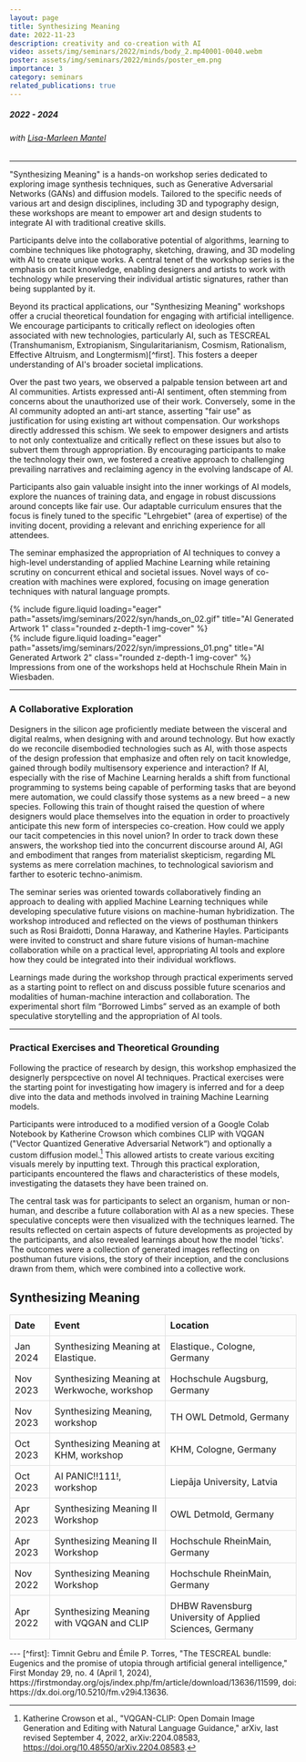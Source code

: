 ```yaml
---
layout: page
title: Synthesizing Meaning
date: 2022-11-23
description: creativity and co-creation with AI
video: assets/img/seminars/2022/minds/body_2.mp40001-0040.webm
poster: assets/img/seminars/2022/minds/poster_em.png
importance: 3
category: seminars
related_publications: true
---
```

##### 2022 - 2024
###### with [Lisa-Marleen Mantel](http://lisamarleen.de/)
---


"Synthesizing Meaning" is a hands-on workshop series dedicated to exploring image synthesis techniques, such as Generative Adversarial Networks (GANs) and diffusion models. Tailored to the specific needs of various art and design disciplines, including 3D and typography design, these workshops are meant to empower art and design students to integrate AI with traditional creative skills.

Participants delve into the collaborative potential of algorithms, learning to combine techniques like photography, sketching, drawing, and 3D modeling with AI to create unique works. A central tenet of the workshop series is the emphasis on tacit knowledge, enabling designers and artists to work with technology while preserving their individual artistic signatures, rather than being supplanted by it.

Beyond its practical applications, our "Synthesizing Meaning" workshops offer a crucial theoretical foundation for engaging with artificial intelligence. We encourage participants to critically reflect on ideologies often associated with new technologies, particularly AI, such as TESCREAL (Transhumanism, Extropianism, Singularitarianism, Cosmism, Rationalism, Effective Altruism, and Longtermism)[^first]. This fosters a deeper understanding of AI's broader societal implications.

Over the past two years, we observed a palpable tension between art and AI communities. Artists expressed anti-AI sentiment, often stemming from concerns about the unauthorized use of their work. Conversely, some in the AI community adopted an anti-art stance, asserting "fair use" as justification for using existing art without compensation. Our workshops directly addressed this schism. We seek to empower designers and artists to not only contextualize and critically reflect on these issues but also to subvert them through appropriation. By encouraging participants to make the technology their own, we fostered a creative approach to challenging prevailing narratives and reclaiming agency in the evolving landscape of AI.

Participants also gain valuable insight into the inner workings of AI models, explore the nuances of training data, and engage in robust discussions around concepts like fair use. Our adaptable curriculum ensures that the focus is finely tuned to the specific "Lehrgebiet" (area of expertise) of the inviting docent, providing a relevant and enriching experience for all attendees.




The seminar emphasized the appropriation of AI techniques to convey a high-level understanding of applied Machine Learning while retaining scrutiny on concurrent ethical and societal issues. Novel ways of co-creation with machines were explored, focusing on image generation techniques with natural language prompts.

<div class="row">
    <div class="col-sm-4 mt-3 mt-md-0">
        {% include figure.liquid loading="eager" path="assets/img/seminars/2022/syn/hands_on_02.gif" title="AI Generated Artwork 1" class="rounded z-depth-1 img-cover" %}
    </div>
    <div class="col-sm-6 mt-1 mt-md-0">
        {% include figure.liquid loading="eager" path="assets/img/seminars/2022/syn/impressions_01.png" title="AI Generated Artwork 2" class="rounded z-depth-1 img-cover" %}
    </div>
</div>

<div class="caption">
    Impressions from one of the workshops held at Hochschule Rhein Main in Wiesbaden.
</div>

---

### A Collaborative Exploration
Designers in the silicon age proficiently mediate between the visceral and digital realms, when designing with and around technology. But how exactly do we reconcile disembodied technologies such as AI, with those aspects of the design profession that emphasize and often rely on tacit knowledge, gained through bodily multisensory experience and interaction? If AI, especially with the rise of Machine Learning heralds a shift from functional programming to systems being capable of performing tasks that are beyond mere automation, we could classify those systems as a new breed – a new species. Following this train of thought raised the question of where designers would place themselves into the equation in order to proactively anticipate this new form of interspecies co-creation. How could we apply our tacit competencies in this novel union? In order to track down these answers, the workshop tied into the concurrent discourse around AI, AGI and embodiment that ranges from materialist skepticism, regarding ML systems as mere correlation machines, to technological saviorism and farther to esoteric techno-animism.

The seminar series was oriented towards collaboratively finding an approach to dealing with applied Machine Learning techniques while developing speculative future visions on machine-human hybridization. The workshop introduced and reflected on the views of posthuman thinkers such as Rosi Braidotti, Donna Haraway, and Katherine Hayles. Participants were invited to construct and share future visions of human-machine collaboration while on a practical level, appropriating AI tools and explore how they could be integrated into their individual workflows.

Learnings made during the workshop through practical experiments served as a starting point to reflect on and discuss possible future scenarios and modalities of human-machine interaction and collaboration. The experimental short film “Borrowed Limbs” served as an example of both speculative storytelling and the appropriation of AI tools.

---

### Practical Exercises and Theoretical Grounding
Following the practice of research by design, this workshop emphasized the designerly perspcective on novel AI techniques. Practical exercises were the starting point for investigating how imagery is inferred and for a deep dive into the data and methods involved in training Machine Learning models.

Participants were introduced to a modified version of a Google Colab Notebook by Katherine Crowson which combines CLIP with VQGAN ("Vector Quantized Generative Adversarial Network“) and optionally a custom diffusion model.[^second] This allowed artists to create various exciting visuals merely by inputting text. Through this practical exploration, participants encountered the flaws and characteristics of these models, investigating the datasets they have been trained on.

The central task was for participants to select an organism, human or non-human, and describe a future collaboration with AI as a new species. These speculative concepts were then visualized with the techniques learned. The results reflected on certain aspects of future developments as projected by the participants, and also revealed learnings about how the model 'ticks'. The outcomes were a collection of generated images reflecting on posthuman future visions, the story of their inception, and the conclusions drawn from them, which were combined into a collective work.



<h2>Synthesizing Meaning</h2>

<style>
  table {
    border-collapse: collapse;
    width: 100%; /* Or adjust as needed */
  }
  th, td {
    border: 1px solid #ddd; /* Thin lines */
    padding: 8px;
    text-align: left;
  }
</style>
<table>
  <thead>
    <tr>
      <th>Date</th>
      <th>Event</th>
      <th>Location</th>
    </tr>
  </thead>
  <tbody>
    <tr>
      <td>Jan 2024</td>
      <td>Synthesizing Meaning at Elastique.</td>
      <td>Elastique., Cologne, Germany</td>
    </tr>
    <tr>
      <td>Nov 2023</td>
      <td>Synthesizing Meaning at Werkwoche, workshop</td>
      <td>Hochschule Augsburg, Germany</td>
    </tr>
    <tr>
      <td>Nov 2023</td>
      <td>Synthesizing Meaning, workshop</td>
      <td>TH OWL Detmold, Germany</td>
    </tr>
    <tr>
      <td>Oct 2023</td>
      <td>Synthesizing Meaning at KHM, workshop</td>
      <td>KHM, Cologne, Germany</td>
    </tr>
    <tr>
      <td>Oct 2023</td>
      <td>AI PANIC!!111!, workshop</td>
      <td>Liepāja University, Latvia</td>
    </tr>
    <tr>
      <td>Apr 2023</td>
      <td>Synthesizing Meaning II Workshop</td>
      <td>OWL Detmold, Germany</td>
    </tr>
    <tr>
      <td>Apr 2023</td>
      <td>Synthesizing Meaning II Workshop</td>
      <td>Hochschule RheinMain, Germany</td>
    </tr>
    <tr>
      <td>Nov 2022</td>
      <td>Synthesizing Meaning Workshop</td>
      <td>Hochschule RheinMain, Germany</td>
    </tr>
    <tr>
      <td>Apr 2022</td>
      <td>Synthesizing Meaning with VQGAN and CLIP</td>
      <td>DHBW Ravensburg University of Applied Sciences, Germany</td>
    </tr>
  </tbody>
</table>
---
[^first]: Timnit Gebru and Émile P. Torres, "The TESCREAL bundle: Eugenics and the promise of utopia through artificial general intelligence," First Monday 29, no. 4 (April 1, 2024), https://firstmonday.org/ojs/index.php/fm/article/download/13636/11599, doi: https://dx.doi.org/10.5210/fm.v29i4.13636.

[^second]: Katherine Crowson et al., "VQGAN-CLIP: Open Domain Image Generation and Editing with Natural Language Guidance," arXiv, last revised September 4, 2022, arXiv:2204.08583, https://doi.org/10.48550/arXiv.2204.08583.
